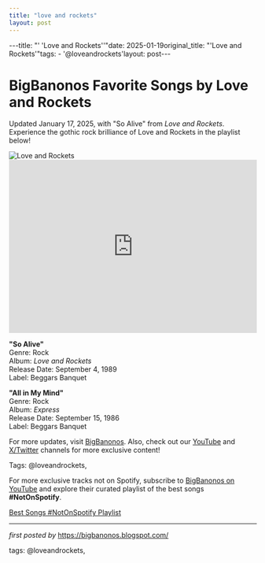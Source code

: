 ```yaml
---
title: "love and rockets"
layout: post
---
```

---title: "' 'Love and Rockets''"date: 2025-01-19original_title: "'Love and Rockets'"tags:  - '@loveandrockets'layout: post---<!-- Title of the Post --><h1 >BigBanonos Favorite Songs by Love and Rockets</h1> <!-- Introductory Text --><p >Updated January 17, 2025, with "So Alive" from <em>Love and Rockets</em>. Experience the gothic rock brilliance of Love and Rockets in the playlist below!</p> <!-- Featured Image --><div > <img src="https://lastfm.freetls.fastly.net/i/u/ar0/166664079dcbd0074e72d260825af773.jpg" alt="Love and Rockets" /></div> <!-- Spotify Embed --><div > <iframe src="https://open.spotify.com/embed/playlist/3WXMwFgaROaJdVlAFqhX4w?utm_source=generator" width="100%" height="352" frameborder="0" allowfullscreen="" allow="autoplay; clipboard-write; encrypted-media; fullscreen; picture-in-picture" loading="lazy"></iframe></div> <!-- Song Information --><div > <p><strong>"So Alive"</strong><br> Genre: Rock<br> Album: <em>Love and Rockets</em><br> Release Date: September 4, 1989<br> Label: Beggars Banquet</p> <p><strong>"All in My Mind"</strong><br> Genre: Rock<br> Album: <em>Express</em><br> Release Date: September 15, 1986<br> Label: Beggars Banquet</p> </div> <!-- Footer Links --><div > <p>For more updates, visit <a href="https://bigbanonos.blogspot.com/" target="_blank">BigBanonos</a>. Also, check out our <a href="https://www.youtube.com/@BigBanonos" target="_blank">YouTube</a> and <a href="https://x.com/bigbanonos" target="_blank">X/Twitter</a> channels for more exclusive content!</p></div> <!-- Tags --><p >Tags: @loveandrockets,</p><!--Subscribe and Playlist Links--><div>    <p>For more exclusive tracks not on Spotify, subscribe to <a href="https://www.youtube.com/@BigBanonos" target="_blank">BigBanonos on YouTube</a> and explore their curated playlist of the best songs <strong>#NotOnSpotify</strong>.</p>    <p><a href="https://www.youtube.com/playlist?list=PLtuNtuTatqI0kFahUCbtbfenC_ET5O_tr" target="_blank">Best Songs #NotOnSpotify Playlist<br /></a></p></div><hr /><p><em>first posted by</em> <a href="https://bigbanonos.blogspot.com/" rel="noopener" target="_new">https://bigbanonos.blogspot.com/</a></p><p>tags: @loveandrockets,</p>